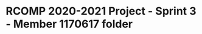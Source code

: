 RCOMP 2020-2021 Project - Sprint 3 - Member 1170617 folder
===========================================
